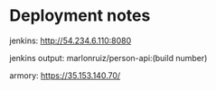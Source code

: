 # Deployment notes

jenkins: http://54.234.6.110:8080

jenkins output: marlonruiz/person-api:(build number)
  
armory: https://35.153.140.70/

